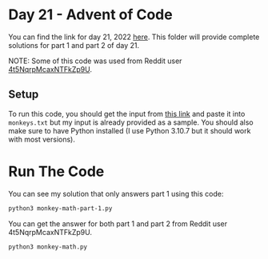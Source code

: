 # Day 21 - Advent of Code

You can find the link for day 21, 2022 [here](https://adventofcode.com/2022/day/21). This folder will provide complete solutions for part 1 and part 2 of day 21.

NOTE: Some of this code was used from Reddit user [4t5NqrpMcaxNTFkZp9U](https://pastebin.com/h7uw9Hmn).

## Setup

To run this code, you should get the input from [this link](https://adventofcode.com/2022/day/21/input) and paste it into `monkeys.txt` but my input is already provided as a sample. You should also make sure to have Python installed (I use Python 3.10.7 but it should work with most versions).

# Run The Code

You can see my solution that only answers part 1 using this code:

```bash
python3 monkey-math-part-1.py
```

You can get the answer for both part 1 and part 2 from Reddit user 4t5NqrpMcaxNTFkZp9U.

```bash
python3 monkey-math.py
```
